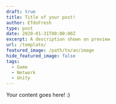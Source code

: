 ```yaml
---
draft: true
title: Title of your post!
author: ETdoFresh
type: post
date: 2020-01-31T00:00:00Z
excerpt: A description shown on preview
url: /template/
featured_image: /path/to/an/image
hide_featured_image: false
tags:
  - Game
  - Network
  - Unity
---
```


Your content goes here! :)